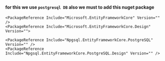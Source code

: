 #### for this we use `postgresql DB` also we must to add this nuget package
```
<PackageReference Include="Microsoft.EntityFrameworkCore" Version="" />
<PackageReference Include="Microsoft.EntityFrameworkCore.Design" Version="">

<PackageReference Include="Npgsql.EntityFrameworkCore.PostgreSQL" Version="" />
<PackageReference Include="Npgsql.EntityFrameworkCore.PostgreSQL.Design" Version="" />
```
